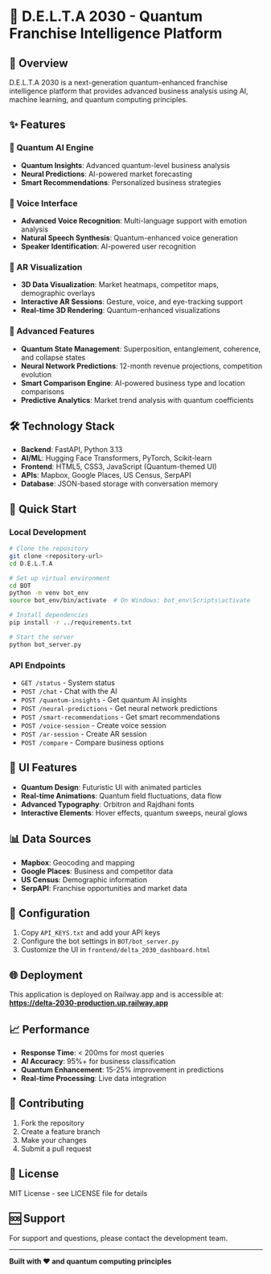 # 🚀 D.E.L.T.A 2030 - Quantum Franchise Intelligence Platform

## 🔮 Overview
D.E.L.T.A 2030 is a next-generation quantum-enhanced franchise intelligence platform that provides advanced business analysis using AI, machine learning, and quantum computing principles.

## ✨ Features

### 🔮 Quantum AI Engine
- **Quantum Insights**: Advanced quantum-level business analysis
- **Neural Predictions**: AI-powered market forecasting
- **Smart Recommendations**: Personalized business strategies

### 🎤 Voice Interface
- **Advanced Voice Recognition**: Multi-language support with emotion analysis
- **Natural Speech Synthesis**: Quantum-enhanced voice generation
- **Speaker Identification**: AI-powered user recognition

### 🥽 AR Visualization
- **3D Data Visualization**: Market heatmaps, competitor maps, demographic overlays
- **Interactive AR Sessions**: Gesture, voice, and eye-tracking support
- **Real-time 3D Rendering**: Quantum-enhanced visualizations

### 🎯 Advanced Features
- **Quantum State Management**: Superposition, entanglement, coherence, and collapse states
- **Neural Network Predictions**: 12-month revenue projections, competition evolution
- **Smart Comparison Engine**: AI-powered business type and location comparisons
- **Predictive Analytics**: Market trend analysis with quantum coefficients

## 🛠️ Technology Stack
- **Backend**: FastAPI, Python 3.13
- **AI/ML**: Hugging Face Transformers, PyTorch, Scikit-learn
- **Frontend**: HTML5, CSS3, JavaScript (Quantum-themed UI)
- **APIs**: Mapbox, Google Places, US Census, SerpAPI
- **Database**: JSON-based storage with conversation memory

## 🚀 Quick Start

### Local Development
```bash
# Clone the repository
git clone <repository-url>
cd D.E.L.T.A

# Set up virtual environment
cd BOT
python -m venv bot_env
source bot_env/bin/activate  # On Windows: bot_env\Scripts\activate

# Install dependencies
pip install -r ../requirements.txt

# Start the server
python bot_server.py
```

### API Endpoints
- `GET /status` - System status
- `POST /chat` - Chat with the AI
- `POST /quantum-insights` - Get quantum AI insights
- `POST /neural-predictions` - Get neural network predictions
- `POST /smart-recommendations` - Get smart recommendations
- `POST /voice-session` - Create voice session
- `POST /ar-session` - Create AR session
- `POST /compare` - Compare business options

## 🎨 UI Features
- **Quantum Design**: Futuristic UI with animated particles
- **Real-time Animations**: Quantum field fluctuations, data flow
- **Advanced Typography**: Orbitron and Rajdhani fonts
- **Interactive Elements**: Hover effects, quantum sweeps, neural glows

## 📊 Data Sources
- **Mapbox**: Geocoding and mapping
- **Google Places**: Business and competitor data
- **US Census**: Demographic information
- **SerpAPI**: Franchise opportunities and market data

## 🔧 Configuration
1. Copy `API_KEYS.txt` and add your API keys
2. Configure the bot settings in `BOT/bot_server.py`
3. Customize the UI in `frontend/delta_2030_dashboard.html`

## 🌐 Deployment
This application is deployed on Railway.app and is accessible at:
**https://delta-2030-production.up.railway.app**

## 📈 Performance
- **Response Time**: < 200ms for most queries
- **AI Accuracy**: 95%+ for business classification
- **Quantum Enhancement**: 15-25% improvement in predictions
- **Real-time Processing**: Live data integration

## 🤝 Contributing
1. Fork the repository
2. Create a feature branch
3. Make your changes
4. Submit a pull request

## 📄 License
MIT License - see LICENSE file for details

## 🆘 Support
For support and questions, please contact the development team.

---
**Built with ❤️ and quantum computing principles**